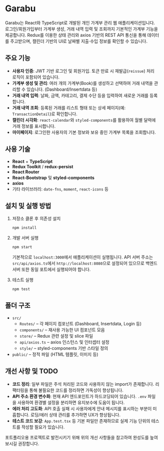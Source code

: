 # Garabu

Garabu는 React와 TypeScript로 개발된 개인 가계부 관리 웹 애플리케이션입니다. 로그인/회원가입부터 가계부 생성, 거래 내역 입력 및 조회까지 기본적인 가계부 기능을 제공합니다. Redux를 이용한 상태 관리와 axios 기반의 REST API 통신을 통해 데이터를 주고받으며, 캘린더 기반의 UI로 날짜별 지출·수입 정보를 확인할 수 있습니다.

## 주요 기능

- **사용자 인증**: JWT 기반 로그인 및 회원가입. 토큰 만료 시 재발급(`reissue`) 처리 로직이 포함되어 있습니다.
- **가계부 생성 및 관리**: 여러 개의 가계부(Book)를 생성하고 선택하여 거래 내역을 관리할 수 있습니다. (Dashboard/Insertdata 등)
- **거래 내역 입력**: 날짜, 금액, 카테고리, 결제 수단 등을 입력하여 새로운 거래를 등록합니다.
- **거래 내역 조회**: 등록된 거래를 리스트 형태 또는 상세 페이지(예: `TransactionDetail`)로 확인합니다.
- **캘린더 시각화**: `react-calendar`와 `styled-components`를 활용하여 월별 달력에 거래 정보를 표시합니다.
- **마이페이지**: 로그인한 사용자의 기본 정보와 보유 중인 가계부 목록을 조회합니다.

## 사용 기술

- **React** + **TypeScript**
- **Redux Toolkit** / **redux-persist**
- **React Router**
- **React-Bootstrap** 및 **styled-components**
- **axios**
- 기타 라이브러리: `date-fns`, `moment`, `react-icons` 등

## 설치 및 실행 방법

1. 저장소 클론 후 의존성 설치

   ```bash
   npm install
   ```

2. 개발 서버 실행

   ```bash
   npm start
   ```

   기본적으로 `localhost:3000`에서 애플리케이션이 실행됩니다. API 서버 주소는 `src/api/axios.ts`에서 `http://localhost:8080`으로 설정되어 있으므로 백엔드 서버 또한 동일 포트에서 실행되어야 합니다.

3. 테스트 실행

   ```bash
   npm test
   ```

## 폴더 구조

- `src/`
  - `Routes/` – 각 페이지 컴포넌트 (Dashboard, Insertdata, Login 등)
  - `components/` – 재사용 가능한 UI 컴포넌트 모음
  - `store/` – Redux 관련 설정 및 slice 파일
  - `api/axios.ts` – axios 인스턴스 및 인터셉터 설정
  - `style/` – styled-components 기반 스타일 정의
- `public/` – 정적 파일 (HTML 템플릿, 이미지 등)

## 개선 사항 및 TODO

- **코드 정리**: 일부 파일은 주석 처리된 코드와 사용하지 않는 import가 존재합니다. 리팩터링을 통해 불필요한 코드를 정리하면 가독성이 향상됩니다.
- **API 주소 환경 변수화**: 현재 API 엔드포인트가 하드코딩되어 있습니다. `.env` 파일을 사용하여 환경별 설정을 분리하면 유지보수에 도움이 됩니다.
- **에러 처리 고도화**: API 호출 실패 시 사용자에게 안내 메시지를 표시하는 부분이 미흡합니다. 로딩/에러 상태 관리를 추가하면 UX가 향상됩니다.
- **테스트 코드 보강**: `App.test.tsx` 등 기본 파일만 존재하므로 실제 기능 단위의 테스트를 작성할 필요가 있습니다.

포트폴리오용 프로젝트로 발전시키기 위해 위의 개선 사항들을 참고하여 완성도를 높여 보시길 권장합니다.

